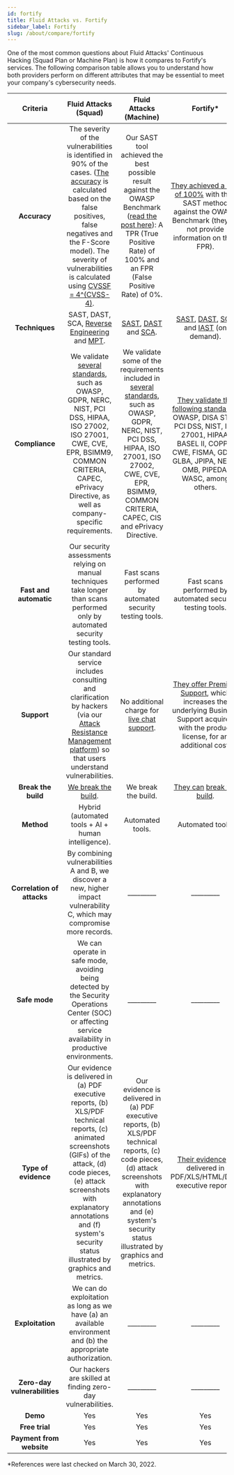 ```yaml
---
id: fortify
title: Fluid Attacks vs. Fortify
sidebar_label: Fortify
slug: /about/compare/fortify
---
```


One of the most common questions
about Fluid Attacks' Continuous Hacking
(Squad Plan or Machine Plan)
is how it compares to Fortify's services.
The following comparison table
allows you to understand
how both providers perform on different attributes
that may be essential to meet your company's cybersecurity needs.

|         **Criteria**         |                                                                                                                                               **Fluid Attacks (Squad)**                                                                                                                                             |                                                                                                                            **Fluid Attacks (Machine)**                                                                                                                         |                                                                                                                                                          **Fortify***                                                                                                                                                        |
|:----------------------------:|:-------------------------------------------------------------------------------------------------------------------------------------------------------------------------------------------------------------------------------------------------------------------------------------------------------------------:|:------------------------------------------------------------------------------------------------------------------------------------------------------------------------------------------------------------------------------------------------------------------------------:|:----------------------------------------------------------------------------------------------------------------------------------------------------------------------------------------------------------------------------------------------------------------------------------------------------------------------------:|
| **Accuracy**                | The severity of the vulnerabilities is identified in 90% of the cases. ([The accuracy](/about/sla/accuracy/) is calculated based on the false positives, false negatives and the F-Score model). The severity of vulnerabilities is calculated using [CVSSF = 4^(CVSS-4)](/about/faq/#adjustment-by-severity).      | Our SAST tool achieved the best possible result against the OWASP Benchmark ([read the post here](https://fluidattacks.com/blog/owasp-benchmark-fluid-attacks/)): A TPR (True Positive Rate) of 100% and an FPR (False Positive Rate) of 0%.                                   | [They achieved a TPR of 100%](https://www.microfocus.com/media/guide/fortify-application-security-handout-guide.pdf) with their SAST method against the OWASP Benchmark (they do not provide information on their FPR).                                                                                                      |
| **Techniques**               | SAST, DAST, SCA, [Reverse Engineering](https://fluidattacks.com/categories/re/) and [MPT](https://fluidattacks.com/solutions/penetration-testing/).                                                                                                                                                                 | [SAST](https://fluidattacks.com/categories/sast/), [DAST](https://fluidattacks.com/categories/dast/) and [SCA](https://fluidattacks.com/categories/sca/).                                                                                                                      | [SAST](https://www.microfocus.com/en-us/what-is/sast), [DAST](https://www.microfocus.com/en-us/what-is/dast), [SCA](https://www.microfocus.com/en-us/cyberres/application-security/software-composition-analysis) and [IAST](https://www.microfocus.com/en-us/cyberres/application-security/fortify-on-demand) (on demand).  |
| **Compliance**               | We validate [several standards](https://docs.fluidattacks.com/criteria/compliance/), such as OWASP, GDPR, NERC, NIST, PCI DSS, HIPAA, ISO 27002, ISO 27001, CWE, CVE, EPR, BSIMM9, COMMON CRITERIA, CAPEC, ePrivacy Directive, as well as company-specific requirements.                                            | We validate some of the requirements  included in [several standards](https://docs.fluidattacks.com/criteria/compliance/), such as OWASP, GDPR, NERC, NIST, PCI DSS, HIPAA, ISO 27001, ISO 27002, CWE, CVE, EPR, BSIMM9, COMMON CRITERIA, CAPEC, CIS and ePrivacy Directive.   | [They validate the following standards:](https://www.microfocus.com/documentation/fortify-webinspect/2110/WI_Guide_21.1.0.pdf) OWASP, DISA STIG, PCI DSS, NIST, ISO 27001, HIPAA, BASEL II, COPPA, CWE, FISMA, GDPR, GLBA, JPIPA, NERC, OMB, PIPEDA, WASC, among others.                                             |
| **Fast and automatic**       | Our security assessments relying on manual techniques take longer than scans performed only by automated security testing tools.                                                                                                                                                                                    | Fast scans performed by automated security testing tools.                                                                                                                                                                                                                      | Fast scans performed by automated security testing tools.                                                                                                                                                                                                                                                                    |
| **Support**                  | Our standard service includes consulting and clarification by hackers (via our [Attack Resistance Management platform](https://docs.fluidattacks.com/machine/web/arm)) so that users understand vulnerabilities.                                                                                                    | No additional charge for [live chat support](/machine/web/support/live-chat).                                                                                                                                                                                                  | [They offer Premium Support](https://support.microfocus.com/programs/guide.html), which increases the underlying Business Support acquired with the product license, for an additional cost.                                                                                                                                 |
| **Break the build**          | [We break the build](https://fluidattacks.com/solutions/devsecops/).                                                                                                                                                                                                                                                | We break the build.                                                                                                                                                                                                                                                            | [They can](https://stackoverflow.com/questions/39769097/is-it-possible-to-configure-the-fortify-jenkins-plugin-to-break-the-build-when-t) [break the build](https://github.com/marketplace/actions/fortify-on-demand-scan).                                                                                                  |
| **Method**                   | Hybrid (automated tools + AI + human intelligence).                                                                                                                                                                                                                                                                 | Automated tools.                                                                                                                                                                                                                                                               | Automated tools.                                                                                                                                                                                                                                                                                                             |
| **Correlation of attacks**   | By combining vulnerabilities A and B, we discover a new, higher impact vulnerability C, which may compromise more records.                                                                                                                                                                                          | _________                                                                                                                                                                                                                                                                      | _________                                                                                                                                                                                                                                                                                                                    |
| **Safe mode**                | We can operate in safe mode, avoiding being detected by the Security Operations Center (SOC) or affecting service availability in productive environments.                                                                                                                                                          | _________                                                                                                                                                                                                                                                                      | _________                                                                                                                                                                                                                                                                                                                    |
| **Type of evidence**         | Our evidence is delivered in (a) PDF executive reports, (b) XLS/PDF technical reports, (c) animated screenshots (GIFs) of the attack, (d) code pieces, (e) attack screenshots with explanatory annotations and (f) system's security status illustrated by graphics and metrics.                                    | Our evidence is delivered in (a) PDF executive reports, (b) XLS/PDF technical reports, (c) code pieces, (d) attack screenshots with explanatory annotations and (e) system's security status illustrated by graphics and metrics.                                              | [Their evidence](https://community.microfocus.com/cyberres/fortify/f/fortify-discussions/346874/is-there-a-way-to-generate-the-reports-in-xml-format) is delivered in PDF/XLS/HTML/DOC executive   reports.                                                                                                                  |
| **Exploitation**             | We can do exploitation as long as we have (a) an available environment and (b) the appropriate authorization.                                                                                                                                                                                                       | _________                                                                                                                                                                                                                                                                      | _________                                                                                                                                                                                                                                                                                                                    |
| **Zero-day vulnerabilities** | Our hackers are skilled at finding zero-day vulnerabilities.                                                                                                                                                                                                                                                        | _________                                                                                                                                                                                                                                                                      | _________                                                                                                                                                                                                                                                                                                                    |
|           **Demo**           | Yes                                                                                                                                                                                                                                                                                                                 | Yes                                                                                                                                                                                                                                                                            | Yes                                                                                                                                                                                                                                                  |
|        **Free trial**        | Yes                                                                                                                                                                                                                                                                                                                 | Yes                                                                                                                                                                                                                                                                            | Yes                                                                                                                                                                                                                                                  |
|   **Payment from website**   | Yes                                                                                                                                                                                                                                                                                                                 | Yes                                                                                                                                                                                                                                                                            | Yes                                                                                                                                                                                                                                                  |

*References were last checked on March 30, 2022.
